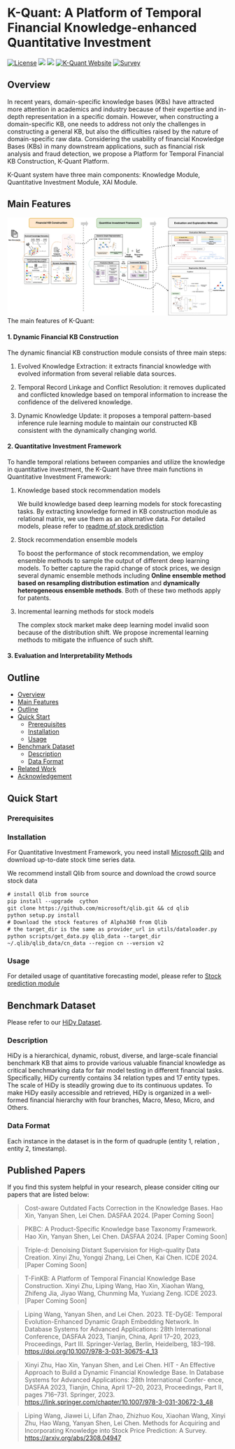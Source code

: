 # K-Quant: A Platform of Temporal Financial Knowledge-enhanced Quantitative Investment

[![License](https://img.shields.io/badge/license-Apache--2.0-blue.svg)](https://www.apache.org/licenses/LICENSE-2.0.html)
![](https://img.shields.io/badge/platform-win%20%7C%20linux-yellow.svg)
![](https://img.shields.io/badge/python--language-2.7-red.svg)
[![K-Quant Website](https://img.shields.io/website-up-down-green-red/https/shields.io.svg?label=K-Quant%20website)](http://lccpu22.cse.ust.hk:8003/new/index.html#/welcome)
[![Survey](https://img.shields.io/badge/Survey%20%E2%AD%90-%23FF8000)](https://arxiv.org/abs/2308.04947)

## Overview
In recent years, domain-specific knowledge bases (KBs) have attracted more attention in academics and industry because of their expertise and in-depth representation in a specific domain. However, when constructing a domain-specific KB, one needs to address not only the challenges in constructing a general KB, but also the difficulties raised by the nature of domain-specific raw data. Considering the usability of financial Knowledge Bases (KBs) in many downstream applications, such as financial risk analysis and fraud detection, we propose a Platform for Temporal Financial KB Construction, K-Quant Platform. 

K-Quant system have three main components: Knowledge Module, Quantitative Investment Module, XAI Module.

## Main Features
![overview](logo/demo_overview.png)
The main features of K-Quant:

#### 1. Dynamic Financial KB Construction

The dynamic financial KB construction module consists of three main steps:

1. Evolved Knowledge Extraction: it extracts financial knowledge with evolved information from several reliable data sources.

2. Temporal Record Linkage and Conflict Resolution: it removes duplicated and conflicted knowledge based on temporal information to increase the confidence of the delivered knowledge.

3. Dynamic Knowledge Update: it proposes a temporal pattern-based inference rule learning module to maintain our constructed KB consistent with the dynamically changing world.

#### 2. Quantitative Investment Framework
To handle temporal relations between companies and utilize the knowledge in quantitative investment, the K-Quant have three main functions in Quantitative Investment Framework:
  1. Knowledge based stock recommendation models

     We build knowledge based deep learning models for stock forecasting tasks. By extracting knowledge formed in KB construction module as relational matrix, we use them as an alternative data. For detailed models, please refer to [readme of stock prediction](Model/model_pool/README.md)
  2. Stock recommendation ensemble models 

     To boost the performance of stock recommendation, we employ ensemble methods to sample the output of different deep learning models. To better capture the rapid change of stock prices, we design several dynamic ensemble methods including **Online ensemble method based on resampling distribution estimation** and **dynamically heterogeneous ensemble methods**. Both of these two methods apply for patents.
  3. Incremental learning methods for stock models

     The complex stock market make deep learning model invalid soon because of the distribution shift. We propose incremental learning methods to mitigate the influence of such shift.

#### 3. Evaluation and Interpretability Methods

<!-- TOC -->

## Outline

- [Overview](#overview)
- [Main Features](#main-features)
- [Outline](#outline)
- [Quick Start](#quick-start)
  - [Prerequisites](#prerequisites)
  - [Installation](#installation)
  - [Usage](#usage)
- [Benchmark Dataset](#benchmark-dataset)
  - [Description](#description)
  - [Data Format](#data-format)
- [Related Work](#related-work)
- [Acknowledgement](#acknowledgement)

<!-- /TOC -->

## Quick Start

### Prerequisites

### Installation
For Quantitative Investment Framework, you need install [Microsoft Qlib](https://github.com/microsoft/qlib) 
and download up-to-date stock time series data.

We recommend install Qlib from source and download the crowd source stock data
    
```
# install Qlib from source
pip install --upgrade  cython
git clone https://github.com/microsoft/qlib.git && cd qlib
python setup.py install
# Download the stock features of Alpha360 from Qlib
# the target_dir is the same as provider_url in utils/dataloader.py
python scripts/get_data.py qlib_data --target_dir ~/.qlib/qlib_data/cn_data --region cn --version v2    
```
### Usage
For detailed usage of quantitative forecasting model, please refer to 
[Stock prediction module](Model/model_pool/README.md)

## Benchmark Dataset
Please refer to our [HiDy Dataset](https://github.com/K-Quant/HiDy).

### Description
HiDy is a hierarchical, dynamic, robust, diverse, and large-scale financial benchmark KB that aims to provide various valuable financial knowledge as critical benchmarking data for fair model testing in different financial tasks. Specifically, HiDy currently contains 34 relation types and 17 entity types. The scale of HiDy is steadily growing due to its continuous updates. To make HiDy easily accessible and retrieved, HiDy is organized in a well-formed financial hierarchy with four branches, Macro, Meso, Micro, and Others.


### Data Format

Each instance in the dataset is in the form of quadruple (entity 1, relation , entity 2, timestamp).


## Published Papers

If you find this system helpful in your research, please consider citing our papers that are listed below:

> Cost-aware Outdated Facts Correction in the Knowledge Bases. Hao Xin, Yanyan Shen, Lei Chen. DASFAA 2024. [Paper Coming Soon]

> PKBC: A Product-Specific Knowledge base Taxonomy Framework. Hao Xin, Yanyan Shen, Lei Chen. DASFAA 2024. [Paper Coming Soon]

> Triple-d: Denoising Distant Supervision for High-quality Data Creation. Xinyi Zhu, Yongqi Zhang, Lei Chen, Kai Chen. ICDE 2024. [Paper Coming Soon]

> T-FinKB: A Platform of Temporal Financial Knowledge Base Construction. Xinyi Zhu, Liping Wang, Hao Xin, Xiaohan Wang, Zhifeng Jia, Jiyao Wang, Chunming Ma, Yuxiang Zeng. ICDE 2023. [Paper Coming Soon]

> Liping Wang, Yanyan Shen, and Lei Chen. 2023. TE-DyGE: Temporal Evolution-Enhanced Dynamic Graph Embedding Network. In Database Systems for Advanced Applications: 28th International Conference, DASFAA 2023, Tianjin, China, April 17–20, 2023, Proceedings, Part III. Springer-Verlag, Berlin, Heidelberg, 183–198. https://doi.org/10.1007/978-3-031-30675-4_13

> Xinyi Zhu, Hao Xin, Yanyan Shen, and Lei Chen. 
HIT - An Effective Approach to Build a Dynamic Financial Knowledge Base. In Database Systems for Advanced Applications: 28th International Confer- ence, DASFAA 2023, Tianjin, China, April 17–20, 2023, Proceedings, Part II, pages 716–731. Springer, 2023. https://link.springer.com/chapter/10.1007/978-3-031-30672-3_48

> Liping Wang, Jiawei Li, Lifan Zhao, Zhizhuo Kou, Xiaohan Wang, Xinyi Zhu, Hao Wang, Yanyan Shen, Lei Chen.
Methods for Acquiring and Incorporating Knowledge into Stock Price Prediction: A Survey. https://arxiv.org/abs/2308.04947


